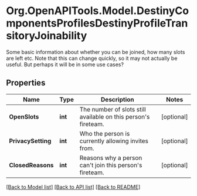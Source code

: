 # Org.OpenAPITools.Model.DestinyComponentsProfilesDestinyProfileTransitoryJoinability
Some basic information about whether you can be joined, how many slots are left etc. Note that this can change quickly, so it may not actually be useful. But perhaps it will be in some use cases?

## Properties

Name | Type | Description | Notes
------------ | ------------- | ------------- | -------------
**OpenSlots** | **int** | The number of slots still available on this person&#39;s fireteam. | [optional] 
**PrivacySetting** | **int** | Who the person is currently allowing invites from. | [optional] 
**ClosedReasons** | **int** | Reasons why a person can&#39;t join this person&#39;s fireteam. | [optional] 

[[Back to Model list]](../README.md#documentation-for-models) [[Back to API list]](../README.md#documentation-for-api-endpoints) [[Back to README]](../README.md)


